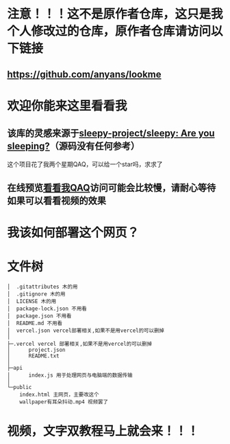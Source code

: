 # 注意！！！这不是原作者仓库，这只是我个人修改过的仓库，原作者仓库请访问以下链接
## https://github.com/anyans/lookme

# 欢迎你能来这里看看我
## 该库的灵感来源于[sleepy-project/sleepy: Are you sleeping?](https://github.com/sleepy-project/sleepy)（源码没有任何参考）
这个项目花了我两个星期QAQ，可以给一个star吗，求求了
## 在线预览[看看我QAQ](https://lookanyan.dpdns.org/)访问可能会比较慢，请耐心等待    如果可以看看视频的效果
# 我该如何部署这个网页？
# 文件树
	│  .gitattributes 木的用
	│  .gitignore 木的用
	│  LICENSE 木的用
	│  package-lock.json 不用看
	│  package.json 不用看
	│  README.md 不用看
	│  vercel.json vercel部署相关,如果不是用vercel的可以删掉
	│  
	├─.vercel vercel 部署相关,如果不是用vercel的可以删掉
	│      project.json 
	│      README.txt
	│      
	├─api 
	│      index.js 用于处理网页与电脑端的数据传输
	│      
	└─public
	    index.html 主网页，主要改这个
	    wallpaper有耳朵抖动.mp4 视频罢了
# 视频，文字双教程马上就会来！！！


